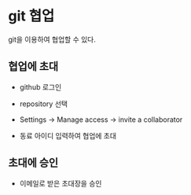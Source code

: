 # git 협업

git을 이용하여 협업할 수 있다.



## 협업에 초대

* github 로그인 

* repository 선택 

* Settings -> Manage access -> invite a collaborator
* 동료 아이디 입력하여 협업에 초대



## 초대에 승인

* 이메일로 받은 초대장을 승인

